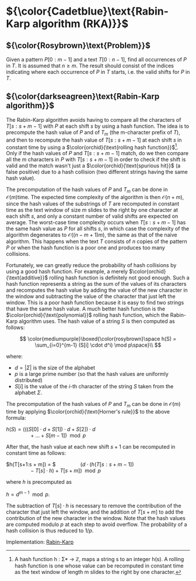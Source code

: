 # ${\color{Cadetblue}\text{Rabin-Karp algorithm (RKA)}}$

## ${\color{Rosybrown}\text{Problem}}$

Given a pattern $P[0:m-1]$ and a text $T[0:n-1]$, find all occurrences of $P$ in $T$. It is assumed that $n \geq m$. The result should consist of the indices indicating where each occurrence of $P$ in $T$ starts, i.e. the valid shifts for $P$ in $T$.

## ${\color{darkseagreen}\text{Rabin-Karp algorithm}}$

The Rabin-Karp algorithm avoids having to compare all the characters of $T[s:s + m -1]$ with $P$ at each shift $s$ by using a hash function. The idea is to precompute the hash value of $P$ and of $T_m$ (the m-character prefix of $T$), and then to recompute the hash value of $T[s:s + m -1]$ at each shift $s$ in constant time by using a $\color{orchid}{\text{rolling hash function}}$[^1]. Only if the hash values of $P$ and $T[s:s + m -1]$ match, do we then compare all the $m$ characters in $P$ with $T[s:s + m -1]$ in order to check if the shift is valid and the match wasn't just a $\color{orchid}{\text{spurious hit}}$ (a false positive) due to a hash collision (two different strings having the same hash value).

The precomputation of the hash values of $P$ and $T_m$ can be done in $\mathcal{O}(m)$time. The expected time complexity of the algorithm is then $\mathcal{O}(n+m)$, since the hash values of the substrings of $T$ are recomputed in constant time as the text window of size $m$ slides to the right by one character at each shift $s$, and only a constant number of valid shifts are expected on average. The worst-case time complexity occurs when $T[s:s + m -1]$ has the same hash value as $P$ for all shifts $s$, in which case the complexity of the algorithm degenerates to $\mathcal{O}((n-m+1)m)$, the same as that of the naive algorithm. This happens when the text $T$ consists of $n$ copies of the pattern $P$ or when the hash function is a poor one and produces too many collisions.

Fortunately, we can greatly reduce the probability of hash collisions by using a good hash function. For example, a merely $\color{orchid}{\text{additive}}$ rolling hash function is definitely not good enough. Such a hash function represents a string as the sum of the values of its characters and recomputes the hash value by adding the value of the new character in the window and subtracting the value of the character that just left the window. This is a poor hash function because it is easy to find two strings that have the same hash value. A much better hash function is the $\color{orchid}{\text{polynomial}}$ rolling hash function, which the Rabin-Karp algorithm uses. The hash value of a string $S$ is then computed as follows:

$$
\color{mediumpurple}\boxed{\color{rosybrown}\space h(S) = \sum_{i=0}^{m-1} (S[i] \cdot d^i) \mod p\space}\\
$$

where:

- $d = |\Sigma|$ is the size of the alphabet  
- $p$ is a large prime number (so that the hash values are uniformly distributed)  
- $S[i]$ is the value of the $i$-th character of the string $S$ taken from the alphabet $\Sigma$.  

The precomputation of the hash values of $P$ and $T_m$ can be done in $\mathcal{O}(m)$ time by applying $\color{orchid}{\text{Horner's rule}}$ to the above formula:  

$h(S) = (((S[0] \cdot d + S[1]) \cdot d + S[2]) \cdot d$  
$\qquad\qquad + \dots + S[m-1]) \mod p$  

After that, the hash value at each new shift $s+1$ can be recomputed in constant time as follows:

$h(T[s+1:s + m]) = $
$\qquad\qquad (d \cdot (h(T[s:s + m -1])$  
$\qquad\qquad - T[s] \cdot h) + T[s + m]) \mod p$  

where $h$ is precomputed as  

$h = d^{m-1} \mod p$.  

The subtraction of $T[s] \cdot h$ is necessary to remove the contribution of the character that just left the window, and the addition of $T[s + m]$ to add the contribution of the new character in the window. Note that the hash values are computed modulo $p$ at each step to avoid overflow. The probability of a hash collision is thus reduced to $1/p$.

Implementation: [Rabin-Karp](https://github.com/pl3onasm/AADS/blob/main/algorithms/string-matching/rabin-karp/rka.c)

[^1]: A hash function h : Σ* → ℤ, maps a string s to an integer h(s). A rolling hash function is one whose value can be recomputed in constant time as the text window of length m slides to the right by one character.
